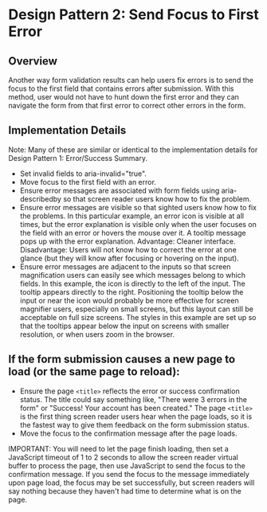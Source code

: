 # Design Pattern 2: Send Focus to First Error

## Overview

Another way form validation results can help users fix errors is to send the focus to the first field that contains errors after submission. With this method, user would not have to hunt down the first error and they can navigate the form from that first error to correct other errors in the form.

## Implementation Details

Note: Many of these are similar or identical to the implementation details for Design Pattern 1: Error/Success Summary.

- Set invalid fields to aria-invalid="true".
- Move focus to the first field with an error.
- Ensure error messages are associated with form fields using aria-describedby so that screen reader users know how to fix the problem.
- Ensure error messages are visible so that sighted users know how to fix the problems. In this particular example, an error icon is visible at all times, but the error explanation is visible only when the user focuses on the field with an error or hovers the mouse over it. A tooltip message pops up with the error explanation. Advantage: Cleaner interface. Disadvantage: Users will not know how to correct the error at one glance (but they will know after focusing or hovering on the input).
- Ensure error messages are adjacent to the inputs so that screen magnification users can easily see which messages belong to which fields. In this example, the icon is directly to the left of the input. The tooltip appears directly to the right. Positioning the tooltip below the input or near the icon would probably be more effective for screen magnifier users, especially on small screens, but this layout can still be acceptable on full size screens. The styles in this example are set up so that the tooltips appear below the input on screens with smaller resolution, or when users zoom in the browser.

## If the form submission causes a new page to load (or the same page to reload):

- Ensure the page `<title>` reflects the error or success confirmation status. The title could say something like, "There were 3 errors in the form" or "Success! Your account has been created." The page `<title>` is the first thing screen reader users hear when the page loads, so it is the fastest way to give them feedback on the form submission status.
- Move the focus to the confirmation message after the page loads.

IMPORTANT: You will need to let the page finish loading, then set a JavaScript timeout of 1 to 2 seconds to allow the screen reader virtual buffer to process the page, then use JavaScript to send the focus to the confirmation message. If you send the focus to the message immediately upon page load, the focus may be set successfully, but screen readers will say nothing because they haven't had time to determine what is on the page.
